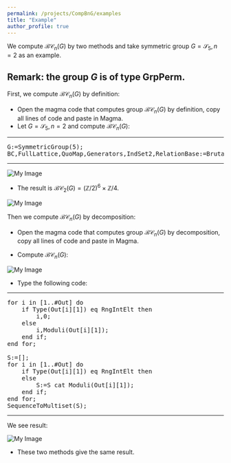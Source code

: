 ```yaml
---
permalink: /projects/CompBnG/examples
title: "Example"
author_profile: true
---
```


We compute $\mathcal{BC}_n(G)$ by two methods and take symmetric group $G=\mathcal{S}_5,n=2$ as an example.

## Remark: the group $G$ is of type GrpPerm.

First, we compute $\mathcal{BC}_n(G)$ by definition:

* Open the magma code that computes group $\mathcal{BC}_n(G)$ by definition, copy all lines of code and paste in Magma.
* Let $G=\mathcal{S}_5, n=2$ and compute $\mathcal{BC}_n(G)$:

---
<pre>
G:=SymmetricGroup(5);
BC,FullLattice,QuoMap,Generators,IndSet2,RelationBase:=BrutalBC(G,2);
</pre>
---

![My Image](http://kaiqi-yang1994.github.io/files/bcn/BnGexamplestep1.png)

* The result is $\mathcal{BC}_2(G)=(\mathbb{Z}/2)^6 \times \mathbb{Z}/4$.

![My Image](http://kaiqi-yang1994.github.io/files/bcn/BnGexamplestep2.png)


Then we compute $\mathcal{BC}_n(G)$ by decomposition:

* Open the magma code that computes group $\mathcal{BC}_n(G)$ by decomposition, copy all lines of code and paste in Magma.

* Compute $\mathcal{BC}_n(G)$:

![My Image](http://kaiqi-yang1994.github.io/files/bcn/BnGexamplestep3.png)

* Type the following code:<br>

---
<pre>
for i in [1..#Out] do
	if Type(Out[i][1]) eq RngIntElt then
		i,0;
	else
		i,Moduli(Out[i][1]);
	end if;
end for;

S:=[];
for i in [1..#Out] do
	if Type(Out[i][1]) eq RngIntElt then
	else
		S:=S cat Moduli(Out[i][1]);
	end if;
end for;
SequenceToMultiset(S);
</pre>
---

We see result:<br>

![My Image](http://kaiqi-yang1994.github.io/files/bcn/BnGexamplestep4.jpg)

* These two methods give the same result.







